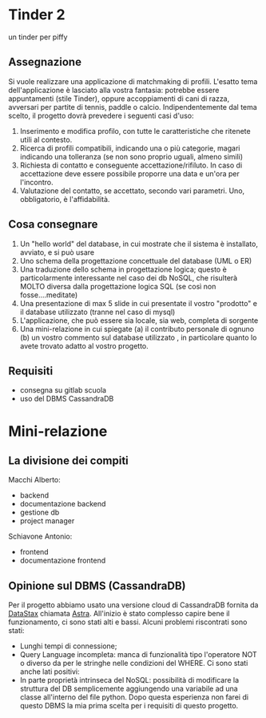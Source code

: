 # Tinder 2
 un tinder per piffy

## Assegnazione 
Si vuole realizzare una applicazione di matchmaking di profili. L'esatto tema dell'applicazione è lasciato alla vostra fantasia: potrebbe essere appuntamenti (stile Tinder), oppure accoppiamenti di cani di razza, avversari per partite di tennis, paddle o calcio. Indipendentemente dal tema scelto, il progetto dovrà prevedere i seguenti casi d'uso: 

1. Inserimento e modifica profilo, con tutte le caratteristiche che ritenete utili al contesto. 
2. Ricerca di profili compatibili, indicando una o più categorie, magari indicando una tolleranza (se non sono proprio uguali, almeno simili)
3. Richiesta di contatto e conseguente accettazione/rifiluto.  In caso di accettazione deve essere possibile proporre una data e un'ora per l'incontro.
4. Valutazione del contatto, se accettato, secondo vari parametri. Uno, obbligatorio, è l'affidabilità. 



## Cosa consegnare

1. Un "hello world" del database, in cui mostrate che il sistema è installato, avviato, e si può usare
2. Uno schema della progettazione concettuale del database (UML o ER)
3. Una traduzione dello schema in progettazione logica; questo è particolarmente interessante nel caso dei db NoSQL, che risulterà MOLTO diversa dalla progettazione logica SQL (se così non fosse....meditate)
4. Una presentazione di max 5 slide in cui presentate il vostro "prodotto" e il database utilizzato (tranne nel caso di mysql)
5. L'applicazione, che può essere sia locale, sia web, completa di sorgente
6. Una mini-relazione in cui spiegate (a) il contributo personale di ognuno (b) un vostro commento sul database utilizzato , in particolare quanto lo avete trovato adatto al vostro progetto. 
    
    
## Requisiti
- consegna su gitlab scuola
- uso del DBMS CassandraDB


# Mini-relazione

## La divisione dei compiti
Macchi Alberto:
- backend
- documentazione backend 
- gestione db
- project manager

Schiavone Antonio:
- frontend
- documentazione frontend

## Opinione sul DBMS (CassandraDB)
Per il progetto abbiamo usato una versione cloud di CassandraDB fornita da [DataStax](https://datastax.com) chiamata [Astra](https://astra.datastax.com).
All'inizio è stato complesso capire bene il funzionamento, ci sono stati alti e bassi.
Alcuni problemi riscontrati sono stati:
- Lunghi tempi di connessione;
- Query Language incompleta: manca di funzionalità tipo l'operatore NOT o diverso da per le stringhe nelle condizioni del WHERE.
Ci sono stati anche lati positivi:
- In parte proprietà intrinseca del NoSQL: possibilità di modificare la struttura del DB semplicemente aggiungendo una variabile ad una classe all'interno del file python.
Dopo questa esperienza non farei di questo DBMS la mia prima scelta per i requisiti di questo progetto.
